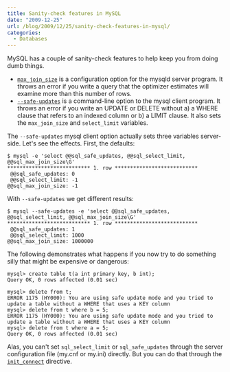 ```yaml
---
title: Sanity-check features in MySQL
date: "2009-12-25"
url: /blog/2009/12/25/sanity-check-features-in-mysql/
categories:
  - Databases
---
```

MySQL has a couple of sanity-check features to help keep you from doing dumb things.

*   [`max_join_size`](http://dev.mysql.com/doc/refman/5.1/en/server-system-variables.html#sysvar_max_join_size) is a configuration option for the mysqld server program. It throws an error if you write a query that the optimizer estimates will examine more than this number of rows.
*   [`--safe-updates`](http://mysql.openmirrors.org/doc/refman/5.1/en/safe-updates.html) is a command-line option to the mysql client program. It throws an error if you write an UPDATE or DELETE without a) a WHERE clause that refers to an indexed column or b) a LIMIT clause. It also sets the `max_join_size` and `select_limit` variables.

The `--safe-updates` mysql client option actually sets three variables server-side. Let's see the effects. First, the defaults:

```
$ mysql -e 'select @@sql_safe_updates, @@sql_select_limit, @@sql_max_join_size\G'
*************************** 1. row ***************************
 @@sql_safe_updates: 0
 @@sql_select_limit: -1
@@sql_max_join_size: -1
```

With `--safe-updates` we get different results:

```
$ mysql --safe-updates -e 'select @@sql_safe_updates, @@sql_select_limit, @@sql_max_join_size\G'
*************************** 1. row ***************************
 @@sql_safe_updates: 1
 @@sql_select_limit: 1000
@@sql_max_join_size: 1000000
```

The following demonstrates what happens if you now try to do something silly that might be expensive or dangerous:

```
mysql> create table t(a int primary key, b int);
Query OK, 0 rows affected (0.01 sec)

mysql> delete from t;
ERROR 1175 (HY000): You are using safe update mode and you tried to update a table without a WHERE that uses a KEY column
mysql> delete from t where b = 5;
ERROR 1175 (HY000): You are using safe update mode and you tried to update a table without a WHERE that uses a KEY column
mysql> delete from t where a = 5;
Query OK, 0 rows affected (0.01 sec)
```

Alas, you can't set `sql_select_limit` or `sql_safe_updates` through the server configuration file (my.cnf or my.ini) directly. But you can do that through the [`init_connect`](http://dev.mysql.com/doc/refman/5.1/en/server-system-variables.html#sysvar_init_connect) directive.


